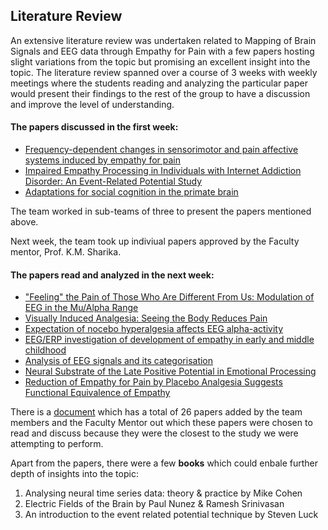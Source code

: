 ## Literature Review

An extensive literature review was undertaken related to Mapping of Brain Signals and EEG data through Empathy for Pain with a few papers hosting slight variations from the topic but promising an excellent insight into the topic. The literature review spanned over a course of 3 weeks with weekly meetings where the students reading and analyzing the particular paper would present their findings to the rest of the group to have a discussion and improve the level of understanding.

#### The papers discussed in the first week:
* [Frequency-dependent changes in sensorimotor and pain affective systems induced by empathy for pain](https://www.researchgate.net/publication/317255692_Frequency-dependent_changes_in_sensorimotor_and_pain_affective_systems_induced_by_empathy_for_pain)
* [Impaired Empathy Processing in Individuals with Internet Addiction Disorder: An Event-Related Potential Study](https://www.researchgate.net/publication/320297873_Impaired_Empathy_Processing_in_Individuals_with_Internet_Addiction_Disorder_An_Event-Related_Potential_Study)
* [Adaptations for social cognition in the primate brain](https://www.researchgate.net/publication/290455080_Adaptations_for_social_cognition_in_the_primate_brain)

The team worked in sub-teams of three to present the papers mentioned above.

Next week, the team took up indiviual papers approved by the Faculty mentor, Prof. K.M. Sharika.

#### The papers read and analyzed in the next week:
* ["Feeling" the Pain of Those Who Are Different From Us: Modulation of EEG in the Mu/Alpha Range](https://pubmed.ncbi.nlm.nih.gov/21098810/)
* [Visually Induced Analgesia: Seeing the Body Reduces Pain](https://www.jneurosci.org/content/jneuro/29/39/12125.full.pdf)
* [Expectation of nocebo hyperalgesia affects EEG alpha-activity](https://www.sciencedirect.com/science/article/abs/pii/S0167876016306845)
* [EEG/ERP investigation of development of empathy in early and middle childhood](https://www.sciencedirect.com/science/article/pii/S1878929314000632)
* [Analysis of EEG signals and its categorisation](https://www.sciencedirect.com/science/article/pii/S1877705812022114)
* [Neural Substrate of the Late Positive Potential in Emotional Processing](https://www.jneurosci.org/content/jneuro/32/42/14563.full.pdf)
* [Reduction of Empathy for Pain by Placebo Analgesia Suggests Functional Equivalence of Empathy](https://www.jneurosci.org/content/jneuro/35/23/8938.full.pdf)

There is a [document](https://docs.google.com/document/d/1zqA7_O772D06AgPgVY6tMgUacFx27Q-wrb0ONXIboVo/edit?usp=sharing) which has a total of 26 papers added by the team members and the Faculty Mentor out which these papers were chosen to read and discuss because they were the closest to the study we were attempting to perform.

Apart from the papers, there were a few **books** which could enbale further depth of insights into the topic:
1. Analysing neural time series data: theory & practice by Mike Cohen
2. Electric Fields of the Brain by Paul Nunez & Ramesh Srinivasan
3. An introduction to the event related potential technique by Steven Luck
